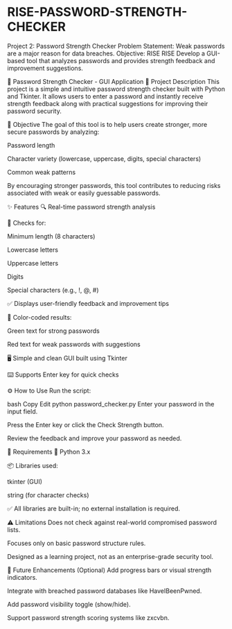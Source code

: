 # RISE-PASSWORD-STRENGTH-CHECKER
 Project 2: Password Strength Checker  Problem Statement:  Weak passwords are a major reason for data breaches.  Objective:  RISE  RISE  Develop a GUI-based tool that analyzes passwords and provides  strength feedback and improvement suggestions.



🔐 Password Strength Checker - GUI Application
📖 Project Description
This project is a simple and intuitive password strength checker built with Python and Tkinter.
It allows users to enter a password and instantly receive strength feedback along with practical suggestions for improving their password security.

🎯 Objective
The goal of this tool is to help users create stronger, more secure passwords by analyzing:

Password length

Character variety (lowercase, uppercase, digits, special characters)

Common weak patterns

By encouraging stronger passwords, this tool contributes to reducing risks associated with weak or easily guessable passwords.

✨ Features
🔍 Real-time password strength analysis

📏 Checks for:

Minimum length (8 characters)

Lowercase letters

Uppercase letters

Digits

Special characters (e.g., !, @, #)

✅ Displays user-friendly feedback and improvement tips

🎨 Color-coded results:

Green text for strong passwords

Red text for weak passwords with suggestions

🖥️ Simple and clean GUI built using Tkinter

⌨️ Supports Enter key for quick checks

⚙️ How to Use
Run the script:

bash
Copy
Edit
python password_checker.py
Enter your password in the input field.

Press the Enter key or click the Check Strength button.

Review the feedback and improve your password as needed.

🔧 Requirements
🐍 Python 3.x

📦 Libraries used:

tkinter (GUI)

string (for character checks)

✅ All libraries are built-in; no external installation is required.

⚠️ Limitations
Does not check against real-world compromised password lists.

Focuses only on basic password structure rules.

Designed as a learning project, not as an enterprise-grade security tool.

🔮 Future Enhancements (Optional)
Add progress bars or visual strength indicators.

Integrate with breached password databases like HaveIBeenPwned.

Add password visibility toggle (show/hide).

Support password strength scoring systems like zxcvbn.
